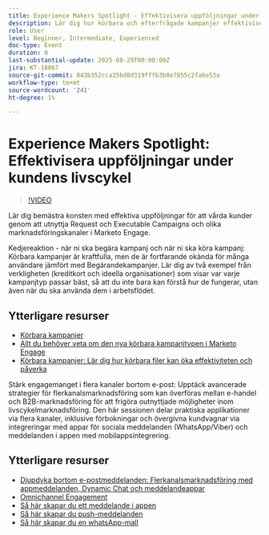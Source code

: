 ```yaml
---
title: Experience Makers Spotlight - Effektivisera uppföljningar under kundens livscykel
description: Lär dig hur körbara och efterfrågade kampanjer effektiviserar arbetsflöden, förbättrar datakvaliteten och ökar engagemanget med flerkanalsstrategier i realtid.
role: User
level: Beginner, Intermediate, Experienced
doc-type: Event
duration: 0
last-substantial-update: 2025-08-29T00:00:00Z
jira: KT-18867
source-git-commit: 843b352cca35bd0d319fffb3b0e7855c2fabe53a
workflow-type: tm+mt
source-wordcount: '241'
ht-degree: 1%

---
```



# Experience Makers Spotlight: Effektivisera uppföljningar under kundens livscykel

>[!VIDEO](https://video.tv.adobe.com/v/3471390/?learn=on&enablevpops)

Lär dig bemästra konsten med effektiva uppföljningar för att vårda kunder genom att utnyttja Request och Executable Campaigns och olika marknadsföringskanaler i Marketo Engage.

Kedjereaktion - när ni ska begära kampanj och när ni ska köra kampanj: Körbara kampanjer är kraftfulla, men de är fortfarande okända för många användare jämfört med Begärandekampanjer. Lär dig av två exempel från verkligheten (kreditkort och ideella organisationer) som visar var varje kampanjtyp passar bäst, så att du inte bara kan förstå hur de fungerar, utan även när du ska använda dem i arbetsflödet.

## Ytterligare resurser

* [Körbara kampanjer](https://experienceleague.adobe.com/en/docs/marketo/using/product-docs/core-marketo-concepts/smart-campaigns/flow-actions/execute-campaign)
* [Allt du behöver veta om den nya körbara kampanjtypen i Marketo Engage](https://mugs.marketo.com/events/details/marketo-houston-mug-presents-everything-you-need-to-know-about-the-new-executable-campaign-type-in-marketo/)
* [Körbara kampanjer: Lär dig hur körbara filer kan öka effektiviteten och påverka](https://www.youtube.com/watch?v=QGC4Bhn5BpU)

Stärk engagemanget i flera kanaler bortom e-post: Upptäck avancerade strategier för flerkanalsmarknadsföring som kan överföras mellan e-handel och B2B-marknadsföring för att frigöra outnyttjade möjligheter inom livscykelmarknadsföring. Den här sessionen delar praktiska applikationer via flera kanaler, inklusive förbokningar och övergivna kundvagnar via integreringar med appar för sociala meddelanden (WhatsApp/Viber) och meddelanden i appen med mobilappsintegrering.

## Ytterligare resurser

* [Djupdyka bortom e-postmeddelanden: Flerkanalsmarknadsföring med appmeddelanden, Dynamic Chat och meddelandeappar](https://mugs.marketo.com/events/details/marketo-adobe-deep-dive-mug-presents-beyond-emails-multi-channel-marketing-with-app-notifications-dynamic-chat-and-messaging-apps/)
* [Omnichannel Engagement](https://business.adobe.com/sg/products/marketo/omnichannel-engagement.html)
* [Så här skapar du ett meddelande i appen](https://experienceleague.adobe.com/en/docs/marketo/using/product-docs/mobile-marketing/in-app-messages/creating-in-app-messages/create-an-in-app-message)
* [Så här skapar du push-meddelanden](https://experienceleague.adobe.com/en/docs/marketo/using/product-docs/mobile-marketing/push-notifications/understanding-push-notifications)
* [Så här skapar du en whatsApp-mall](https://community.sinch.com/t5/Settings/Create-a-WhatsApp-message-template-new-experience/ta-p/11599)
